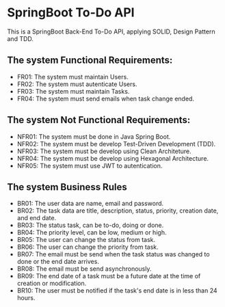 # SpringBoot To-Do API
This is a SpringBoot Back-End To-Do API, applying SOLID, Design Pattern and TDD.

## The system Functional Requirements:
- FR01: The system must maintain Users.
- FR02: The system must autenticate Users.
- FR03: The system must maintain Tasks.
- FR04: The system must send emails when task change ended.

## The system Not Functional Requirements:
- NFR01: The system must be done in Java Spring Boot.
- NFR02: The system must be develop Test-Driven Development (TDD).
- NFR03: The system must be develop using Clean Architeture.
- NFR04: The system must be develop using Hexagonal Architecture.
- NFR05: The system must use JWT to autentication.

## The system Business Rules
- BR01: The user data are name, email and password.
- BR02: The task data are title, description, status, priority, creation date, and end date.
- BR03: The status task, can be to-do, doing or done.
- BR04: The priority level, can be low, medium or high.
- BR05: The user can change the status from task.
- BR06: The user can change the priority from task.
- BR07: The email must be send when the task status was changed to done or the end date arrives.
- BR08: The email must be send asynchronously.
- BR09: The end date of a task must be a future date at the time of creation or modification.
- BR10: The user must be notified if the task's end date is in less than 24 hours.
